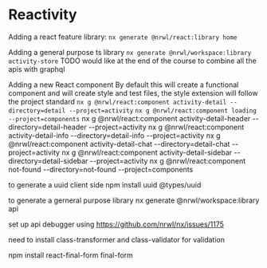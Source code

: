 # Reactivity

Adding a react feature library:
`nx generate @nrwl/react:library home`

Adding a general purpose ts library
`nx generate @nrwl/workspace:library activity-store`
TODO would like at the end of the course to combine all the apis with graphql

Adding a new React component
By default this will create a functional component
and will create style and test files, the style extension will follow the project standard
`nx g @nrwl/react:component activity-detail --directory=detail --project=activity`
`nx g @nrwl/react:component loading --project=components`
nx g @nrwl/react:component activity-detail-header --directory=detail-header --project=activity
nx g @nrwl/react:component activity-detail-info --directory=detail-info --project=activity
nx g @nrwl/react:component activity-detail-chat --directory=detail-chat --project=activity
nx g @nrwl/react:component activity-detail-sidebar --directory=detail-sidebar --project=activity
nx g @nrwl/react:component not-found --directory=not-found --project=components

to generate a uuid client side
npm install uuid @types/uuid

to generate a gerneral purpose library
nx generate @nrwl/workspace:library api

set up api debugger using <https://github.com/nrwl/nx/issues/1175>

need to install class-transformer and class-validator for validation

npm install react-final-form final-form
